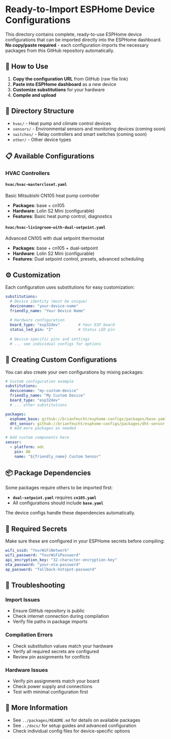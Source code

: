 # Ready-to-Import ESPHome Device Configurations

This directory contains complete, ready-to-use ESPHome device configurations that can be imported directly into the ESPHome dashboard. **No copy/paste required** - each configuration imports the necessary packages from this GitHub repository automatically.

## 🚀 How to Use

1. **Copy the configuration URL** from GitHub (raw file link)
2. **Paste into ESPHome dashboard** as a new device  
3. **Customize substitutions** for your hardware
4. **Compile and upload**

## 📁 Directory Structure

- `hvac/` - Heat pump and climate control devices
- `sensors/` - Environmental sensors and monitoring devices (coming soon)
- `switches/` - Relay controllers and smart switches (coming soon)
- `other/` - Other device types

## 📋 Available Configurations

### HVAC Controllers

#### `hvac/hvac-mastercloset.yaml`
Basic Mitsubishi CN105 heat pump controller
- **Packages**: base + cn105
- **Hardware**: Lolin S2 Mini (configurable)
- **Features**: Basic heat pump control, diagnostics

#### `hvac/hvac-livingroom-with-dual-setpoint.yaml`  
Advanced CN105 with dual setpoint thermostat
- **Packages**: base + cn105 + dual-setpoint
- **Hardware**: Lolin S2 Mini (configurable)
- **Features**: Dual setpoint control, presets, advanced scheduling

## ⚙️ Customization

Each configuration uses substitutions for easy customization:

```yaml
substitutions:
  # Device identity (must be unique)
  devicename: "your-device-name"
  friendly_name: "Your Device Name"
  
  # Hardware configuration
  board_type: "esp32dev"        # Your ESP board
  status_led_pin: "2"           # Status LED pin
  
  # Device-specific pins and settings
  # ... see individual configs for options
```

## 🔧 Creating Custom Configurations

You can also create your own configurations by mixing packages:

```yaml
# Custom configuration example
substitutions:
  devicename: "my-custom-device"
  friendly_name: "My Custom Device"
  board_type: "esp32dev"
  # ... other substitutions

packages:
  esphome_base: github://brianfeucht/esphome-configs/packages/base.yaml
  dht_sensor: github://brianfeucht/esphome-configs/packages/dht-sensor.yaml
  # Add more packages as needed

# Add custom components here
sensor:
  - platform: adc
    pin: A0
    name: "${friendly_name} Custom Sensor"
```

## 📦 Package Dependencies

Some packages require others to be imported first:

- **`dual-setpoint.yaml`** requires **`cn105.yaml`**
- All configurations should include **`base.yaml`**

The device configs handle these dependencies automatically.

## 🔑 Required Secrets

Make sure these are configured in your ESPHome secrets before compiling:

```yaml
wifi_ssid: "YourWiFiNetwork"
wifi_password: "YourWiFiPassword"
api_encryption_key: "32-character-encryption-key"
ota_password: "your-ota-password"
ap_password: "fallback-hotspot-password"
```

## 🐛 Troubleshooting

### Import Issues
- Ensure GitHub repository is public
- Check internet connection during compilation
- Verify file paths in package imports

### Compilation Errors
- Check substitution values match your hardware
- Verify all required secrets are configured
- Review pin assignments for conflicts

### Hardware Issues
- Verify pin assignments match your board
- Check power supply and connections
- Test with minimal configuration first

## 📖 More Information

- See `../packages/README.md` for details on available packages
- See `../docs/` for setup guides and advanced configuration
- Check individual config files for device-specific options